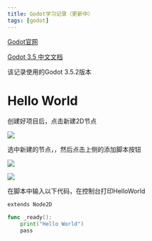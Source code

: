 ```yaml
---
title: Godot学习记录（更新中）
tags: [godot]
---
```


[Godot官网](https://godotengine.org/)

[Godot 3.5 中文文档](https://docs.godotengine.org/zh_CN/latest/)

该记录使用的Godot 3.5.2版本

# Hello World

创建好项目后，点击新建2D节点

![](https://muouren7hexo-1305003515.cos.ap-chengdu.myqcloud.com/HexoPic/202306222146463.png)

选中新建的节点，，然后点击上侧的添加脚本按钮

![](https://muouren7hexo-1305003515.cos.ap-chengdu.myqcloud.com/HexoPic/202306222148469.png)

![](C:\Users\muouren7\AppData\Roaming\Typora\typora-user-images\image-20230622214949935.png)

在脚本中输入以下代码，在控制台打印HelloWorld

```go
extends Node2D

func _ready():
	print("Hello World")
	pass 

```





































































